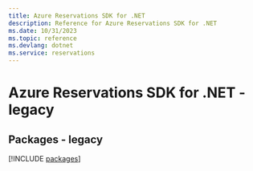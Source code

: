 ```yaml
---
title: Azure Reservations SDK for .NET
description: Reference for Azure Reservations SDK for .NET
ms.date: 10/31/2023
ms.topic: reference
ms.devlang: dotnet
ms.service: reservations
---
```

# Azure Reservations SDK for .NET - legacy
## Packages - legacy
[!INCLUDE [packages](reservations-index.md)]